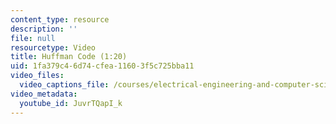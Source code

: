 ```yaml
---
content_type: resource
description: ''
file: null
resourcetype: Video
title: Huffman Code (1:20)
uid: 1fa379c4-6d74-cfea-1160-3f5c725bba11
video_files:
  video_captions_file: /courses/electrical-engineering-and-computer-science/6-004-computation-structures-spring-2017/c1/c1s2/c1s2v9/huffman-code-1-20-/JuvrTQapI_k.vtt
video_metadata:
  youtube_id: JuvrTQapI_k
---
```

